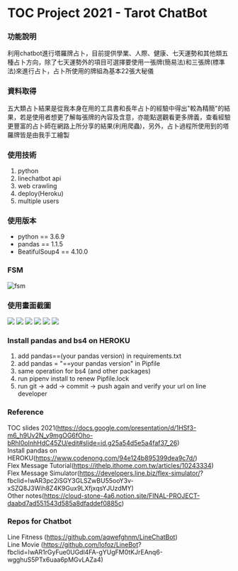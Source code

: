 # TOC Project 2021 - Tarot ChatBot

### 功能說明
利用chatbot進行塔羅牌占卜，目前提供學業、人際、健康、七天運勢和其他類五種占卜方向，除了七天運勢外的項目可選擇要使用一張牌(簡易法)和三張牌(標準法)來進行占卜，占卜所使用的牌組為基本22張大秘儀

### 資料取得
五大類占卜結果是從我本身在用的工具書和長年占卜的經驗中得出"較為精簡"的結果，若是使用者想更了解每張牌的內容及含意，亦能點選觀看更多牌義，查看經驗更豐富的占卜師在網路上所分享的結果(利用爬蟲)，另外，占卜過程所使用到的塔羅牌皆是由我手工繪製

### 使用技術
1. python
2. linechatbot api
3. web crawling
4. deploy(Heroku)
5. multiple users

### 使用版本
- python == 3.6.9
- pandas == 1.1.5
- BeatifulSoup4 == 4.10.0

### FSM
![fsm](./img/show-fsm.png)

### 使用畫面截圖
![](./img/result_1.jpg)
![](./img/result_2.jpg)
![](./img/result_3.jpg)
![](./img/result_4.jpg)
![](./img/result_5.jpg)
![](./img/result_6.jpg)

### Install pandas and bs4 on HEROKU
1. add pandas==(your pandas version) in requirements.txt
2. add pandas = "==your pandas version" in Pipfile
3. same operation for bs4 (and other packages)
4. run pipenv install to renew Pipfile.lock
5. run git &rarr; add &rarr; commit &rarr; push again and verify your url on line developer

### Reference
TOC slides 2021(https://docs.google.com/presentation/d/1HSf3-m6_h9Uv2N_y9mgOG6fOho-bRhl0oInhHdC45ZU/edit#slide=id.g25a54d5e5a4faf37_26)  
Install pandas on HEROKU(https://www.codenong.com/94e124b895399dea9c7d/)  
Flex Message Tutorial(https://ithelp.ithome.com.tw/articles/10243334)  
Flex Message Simulator(https://developers.line.biz/flex-simulator/?  fbclid=IwAR3pc2iSGY3GLSZwBU55ooY3v-xSZQ8J3Wih8Z4K9Gux9LXfjxqsYJUzdMY)  
Other notes(https://cloud-stone-4a6.notion.site/FINAL-PROJECT-daabd7ad551543d585a8dfaddef0885c)  

### Repos for Chatbot
Line Fitness (https://github.com/aqwefghnm/LineChatBot)  
Line Movie (https://github.com/lofoz/LineBot?  fbclid=IwAR1rGyFue0UGdl4FA-gYUgFM0tKJrEAnq6-wgghuS5PTx6uaa6pMGvLAZa4)  


